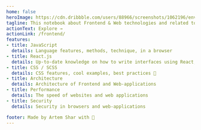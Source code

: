 ```yaml
---
home: false
heroImage: https://cdn.dribbble.com/users/88966/screenshots/1062196/environment.png
tagline: This notebook about Frontend & Web technologies and related topics like UX, design, backend, API's, management in IT
actionText: Explore →
actionLink: /frontend/
features:
- title: JavaScript
  details: Language features, methods, technique, in a browser
- title: React.js
  details: Up-to-date knowledge on how to write interfaces using React, examples
- title: CSS / SCSS
  details: CSS features, cool examples, best practices 🎨
- title: Architecture
  details: Architecture of Frontend and Web-applications
- title: Performance
  details: The speed of websites and web applications
- title: Security
  details: Security in browsers and web-applications

footer: Made by Artem Shar with 🖤
---
```


<HomePage/>
